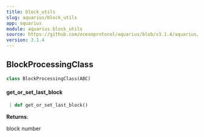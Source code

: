 ```yaml
---
title: block_utils
slug: aquarius/block_utils
app: aquarius
module: aquarius.block_utils
source: https://github.com/oceanprotocol/aquarius/blob/v3.1.4/aquarius/block_utils.py
version: 3.1.4
---
```

## BlockProcessingClass

```python
class BlockProcessingClass(ABC)
```

#### get\_or\_set\_last\_block

```python
 | def get_or_set_last_block()
```

**Returns**:

block number

